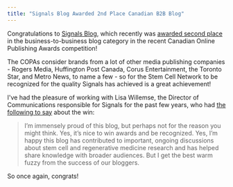 ```yaml
---
title: "Signals Blog Awarded 2nd Place Canadian B2B Blog"
---
```


Congratulations to [Signals Blog](http://www.signalsblog.ca/), which recently was [awarded second place](http://www.canadianonlinepublishingawards.com/2013/winners.php) in the business-to-business blog category in the recent Canadian Online Publishing Awards competition!

The COPAs consider brands from a lot of other media publishing companies - Rogers Media, Huffington Post Canada, Corus Entertainment, the Toronto Star, and Metro News, to name a few - so for the Stem Cell Network to be recognized for the quality Signals has achieved is a great achievement!

I've had the pleasure of working with Lisa Willemse, the Director of Communications responsible for Signals for the past few years, who had [the following to say](http://www.signalsblog.ca/science-bloggers-this-awards-for-you/) about the win:

> I’m immensely proud of this blog, but perhaps not for the reason you  might think. Yes, it’s nice to win awards and be recognized. Yes, I’m  happy this blog has contributed to important, ongoing discussions about  stem cell and regenerative medicine research and has helped share  knowledge with broader audiences. But I get the best warm fuzzy from the  success of our bloggers.

So once again, congrats! 
